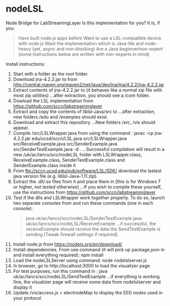 # nodeLSL
Node Bridge for LabStreamingLayer
Is this implementation for you? It is, if you:
> Have built node.js apps before
> Want to use a LSL-compatible device with node.js
> Want the implementation which is Java-lite and node-heavy (yet, async and non-blocking)
> Are a Java beginner/non-expert (some instructions below are written with non-experts in mind)

Install instructions: 
1. Start with a folder <nodeLSL> as the root folder.
2. Download jna-4.2.2.jar to <nodeLSL> from http://central.maven.org/maven2/net/java/dev/jna/jna/4.2.2/jna-4.2.2.jar
3. Extract contents of jna-4.2.2.jar to <nodeLSL> (it behaves like a normal zip file with most zip utilities) ...after extraction, you should see a <nodeLSL>/com folder.
4. Dowload the LSL implementation from https://github.com/sccn/labstreaminglayer
5. Extract and copy the contents of liblsl-Java/src to <nodeLSL> ...after extraction, new folders <nodeLSL>/edu and <nodeLSL>/examples should exist.
6. Download and extract this repository ...New folders <nodeLSL>/src, <nodeLSL>/vis should appear.
7. Compile <nodeLSL>/src/LSLWrapper.java from <nodeLSL> using the command : javac -cp jna-4.2.2.jar edu/ucsd/sccn/LSL.java src/LSLWrapper.java src/ReceiveExample.java src/SenderExample.java src/SenderTestExample.java -d . 
	...Successful compilation will result in a new <nodeLSL>/uk/ac/lancs/scc/nodeLSL folder with LSLWrapper.class, ReceiveExample.class, SenderTestExample.class and SenderExample.class inside it
8. From ftp://sccn.ucsd.edu/pub/software/LSL/SDK/ download the lastest java version file (e.g. liblsl-Java-1.11.zip).
9. Extract the .dll/.so files from it and place them in <nodeLSL> [this is for Windows 7 or higher, not tested otherwise]
	...If you wish to compile these yourself, use the instructions from https://github.com/sccn/labstreaminglayer
10. Test if the dlls and LSLWrapper work together properly. To do so, launch two separate consoles from <nodeLSL> and run these commands (one in each console):
	>java uk/ac/lancs/scc/nodeLSL/SenderTestExample
	>java uk/ac/lancs/scc/nodeLSL/ReceiveExample
	...if successful, the receiveExample should receive the data the SendTestExample is sending [Tweak firewall settings if required].	 
11. Install node.js from https://nodejs.org/en/download/
12. Install dependencies. From <nodeLSL> use command (it will pick up package.json in <nodeLSL> and install everything required): npm install
13. Load the nodeLSLServer using command: node nodelslserver.js
14. In browser, go to http://localhost:3000 to load the visualizer page
15. For test purposes, run this command in <nodeLSL>: java uk/ac/lancs/scc/nodeLSL/SendTestExample 
	...if everything is working fine, the visualizer page will receive some data from nodelslserver and display it
16. Update <nodeLSL>/vis/access.js > electrodeMap to display the EEG nodes used in your protocol 
